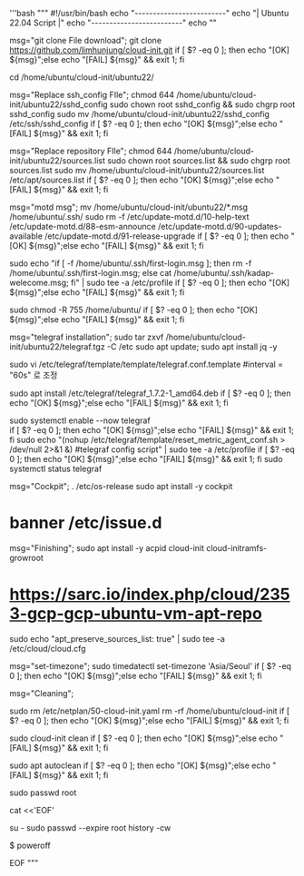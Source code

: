 
'''bash
"""
#!/usr/bin/bash
echo "-------------------------"
echo "| Ubuntu 22.04 Script |"
echo "-------------------------"
echo ""

msg="git clone File download";
git clone https://github.com/limhunjung/cloud-init.git
if [ $? -eq 0 ]; then echo "[OK] ${msg}";else echo "[FAIL] ${msg}" && exit 1; fi

cd /home/ubuntu/cloud-init/ubuntu22/

msg="Replace ssh_config FIle";
chmod 644 /home/ubuntu/cloud-init/ubuntu22/sshd_config
sudo chown root sshd_config && sudo chgrp root sshd_config
sudo mv /home/ubuntu/cloud-init/ubuntu22/sshd_config /etc/ssh/sshd_config
if [ $? -eq 0 ]; then echo "[OK] ${msg}";else echo "[FAIL] ${msg}" && exit 1; fi

msg="Replace repository FIle";
chmod 644 /home/ubuntu/cloud-init/ubuntu22/sources.list
sudo chown root sources.list && sudo chgrp root sources.list
sudo mv /home/ubuntu/cloud-init/ubuntu22/sources.list /etc/apt/sources.list
if [ $? -eq 0 ]; then echo "[OK] ${msg}";else echo "[FAIL] ${msg}" && exit 1; fi


msg="motd msg";
mv /home/ubuntu/cloud-init/ubuntu22/*.msg /home/ubuntu/.ssh/
sudo rm -f /etc/update-motd.d/10-help-text /etc/update-motd.d/88-esm-announce /etc/update-motd.d/90-updates-available /etc/update-motd.d/91-release-upgrade
if [ $? -eq 0 ]; then echo "[OK] ${msg}";else echo "[FAIL] ${msg}" && exit 1; fi

sudo echo "if [ -f /home/ubuntu/.ssh/first-login.msg ]; then rm -f /home/ubuntu/.ssh/first-login.msg; else cat /home/ubuntu/.ssh/kadap-welecome.msg; fi" | sudo tee -a /etc/profile
if [ $? -eq 0 ]; then echo "[OK] ${msg}";else echo "[FAIL] ${msg}" && exit 1; fi

sudo chmod -R 755 /home/ubuntu/
if [ $? -eq 0 ]; then echo "[OK] ${msg}";else echo "[FAIL] ${msg}" && exit 1; fi


msg="telegraf installation";
sudo tar zxvf /home/ubuntu/cloud-init/ubuntu22/telegraf.tgz -C /etc
sudo apt update; sudo apt install jq -y

sudo vi /etc/telegraf/template/template/telegraf.conf.template  #interval = "60s" 로 조정

sudo apt install /etc/telegraf/telegraf_1.7.2-1_amd64.deb
if [ $? -eq 0 ]; then echo "[OK] ${msg}";else echo "[FAIL] ${msg}" && exit 1; fi

sudo systemctl enable --now telegraf  
if [ $? -eq 0 ]; then echo "[OK] ${msg}";else echo "[FAIL] ${msg}" && exit 1; fi
sudo echo "(nohup /etc/telegraf/template/reset_metric_agent_conf.sh > /dev/null 2>&1 &) #telegraf config script" | sudo tee -a /etc/profile
if [ $? -eq 0 ]; then echo "[OK] ${msg}";else echo "[FAIL] ${msg}" && exit 1; fi
sudo systemctl status telegraf

msg="Cockpit";
. /etc/os-release
sudo apt install -y cockpit
# banner /etc/issue.d

msg="Finishing";
sudo apt install -y acpid cloud-init cloud-initramfs-growroot


# https://sarc.io/index.php/cloud/2353-gcp-gcp-ubuntu-vm-apt-repo

sudo echo "apt_preserve_sources_list: true" | sudo tee -a /etc/cloud/cloud.cfg


msg="set-timezone";
sudo timedatectl set-timezone 'Asia/Seoul'
if [ $? -eq 0 ]; then echo "[OK] ${msg}";else echo "[FAIL] ${msg}" && exit 1; fi  

msg="Cleaning";

sudo rm /etc/netplan/50-cloud-init.yaml
rm -rf /home/ubuntu/cloud-init
if [ $? -eq 0 ]; then echo "[OK] ${msg}";else echo "[FAIL] ${msg}" && exit 1; fi  

sudo cloud-init clean
if [ $? -eq 0 ]; then echo "[OK] ${msg}";else echo "[FAIL] ${msg}" && exit 1; fi  

sudo apt autoclean
if [ $? -eq 0 ]; then echo "[OK] ${msg}";else echo "[FAIL] ${msg}" && exit 1; fi  

sudo passwd  root

cat <<'EOF'

su - 
sudo passwd --expire root 
history -cw  

$ poweroff

EOF
"""
```



